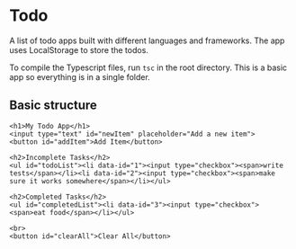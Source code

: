 # Todo

A list of todo apps built with different languages and frameworks. The app uses LocalStorage to store the todos.

To compile the Typescript files, run `tsc` in the root directory. This is a basic app so everything is in a single folder.

## Basic structure

    <h1>My Todo App</h1>
    <input type="text" id="newItem" placeholder="Add a new item">
    <button id="addItem">Add Item</button>

    <h2>Incomplete Tasks</h2>
    <ul id="todoList"><li data-id="1"><input type="checkbox"><span>write tests</span></li><li data-id="2"><input type="checkbox"><span>make sure it works somewhere</span></li></ul>

    <h2>Completed Tasks</h2>
    <ul id="completedList"><li data-id="3"><input type="checkbox"><span>eat food</span></li></ul>

    <br>
    <button id="clearAll">Clear All</button>